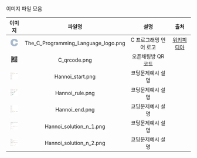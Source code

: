 이미지 파일 모음

| 이미지 |  파일명  |  설명  |  출처  |
|:----:|:------:|:-----:|:-----:|
|<img src="The_C_Programming_Language_logo.png" width="20" height="20">|The_C_Programming_Language_logo.png|C 프로그래밍 언어 로고|[위키피디아](https://en.m.wikipedia.org/wiki/File:The_C_Programming_Language_logo.svg)|
|<img src="C_qrcode.png" width="20" height="20">|C_qrcode.png|오픈채팅방 QR코드|
|<img src="Hannoi_start.png" width="20" height="20">|Hannoi_start.png|코딩문제예시 설명|
|<img src="Hannoi_rule.png" width="20" height="20">|Hannoi_rule.png|코딩문제예시 설명|
|<img src="Hannoi_end.png" width="20" height="20">|Hannoi_end.png|코딩문제예시 설명|
|<img src="Hannoi_solution_n_1.png" width="20" height="20">|Hannoi_solution_n_1.png|코딩문제예시 설명|
|<img src="Hannoi_solution_n_2.png" width="20" height="20">|Hannoi_solution_n_2.png|코딩문제예시 설명|
